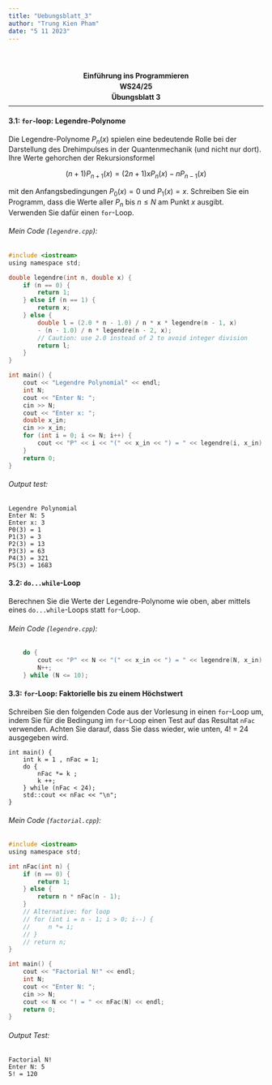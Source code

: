 ```yaml
---
title: "Uebungsblatt_3"
author: "Trung Kien Pham"
date: "5 11 2023"
---
```


<br>
</br>
<p style="text-align:center; line-height: 0.5;"><b>Einführung ins Programmieren</b></p>
<p style="text-align:center;line-height:0.5;"><b>WS24/25</b></p>
<p style="text-align:center;line-height:0.5;"><b>Übungsblatt 3</b></p>

___
#### 3.1: `for`-loop: Legendre-Polynome
Die Legendre-Polynome $P_n(x)$ spielen eine bedeutende Rolle bei der Darstellung des Drehimpulses in der Quantenmechanik (und nicht nur dort). Ihre Werte gehorchen der Rekursionsformel

$$(n+1)P_{n+1} (x) = (2n+1) x P_n (x) - n P_{n-1} (x)$$

mit den Anfangsbedingungen $P_0(x) = 0$ und $P_1(x) = x$.
Schreiben Sie ein Programm, dass die Werte aller $P_n$ bis $n \leq N$ am Punkt $x$ ausgibt. Verwenden Sie dafür einen `for`-Loop.
###### Mein Code (`legendre.cpp`):
```c
#include <iostream>
using namespace std;

double legendre(int n, double x) {
    if (n == 0) {
        return 1;
    } else if (n == 1) {
        return x;
    } else {
        double l = (2.0 * n - 1.0) / n * x * legendre(n - 1, x) 
        - (n - 1.0) / n * legendre(n - 2, x); 
        // Caution: use 2.0 instead of 2 to avoid integer division
        return l; 
    }
}

int main() {
    cout << "Legendre Polynomial" << endl;
    int N;
    cout << "Enter N: ";
    cin >> N;
    cout << "Enter x: ";
    double x_in;
    cin >> x_in;
    for (int i = 0; i <= N; i++) {
        cout << "P" << i << "(" << x_in << ") = " << legendre(i, x_in) << endl;
    } 
    return 0;
}
```
###### Output test:
```
Legendre Polynomial
Enter N: 5
Enter x: 3
P0(3) = 1
P1(3) = 3
P2(3) = 13
P3(3) = 63
P4(3) = 321
P5(3) = 1683
```


#### 3.2: `do...while`-Loop
Berechnen Sie die Werte der Legendre-Polynome wie oben, aber mittels eines `do...while`-Loops statt `for`-Loop.
###### Mein Code (`legendre.cpp`): 
```c
    do {
        cout << "P" << N << "(" << x_in << ") = " << legendre(N, x_in) << endl;
        N++;
    } while (N <= 10);
```

#### 3.3: `for`-Loop: Faktorielle bis zu einem Höchstwert
Schreiben Sie den folgenden Code aus der Vorlesung in einen `for`-Loop um, indem Sie für die Bedingung im `for`-Loop einen Test auf das Resultat `nFac` verwenden. Achten Sie darauf, dass Sie dass wieder, wie unten, 4! = 24 ausgegeben wird.
```
int main() {
    int k = 1 , nFac = 1;
    do {
        nFac *= k ;
        k ++;
    } while (nFac < 24);
    std::cout << nFac << "\n";
}
```
###### Mein Code (`factorial.cpp`):
```c
#include <iostream>
using namespace std;

int nFac(int n) {
    if (n == 0) {
        return 1;
    } else {
        return n * nFac(n - 1);
    }
    // Alternative: for loop
    // for (int i = n - 1; i > 0; i--) {
    //     n *= i;
    // }
    // return n;
}

int main() {
    cout << "Factorial N!" << endl;
    int N;
    cout << "Enter N: ";
    cin >> N;
    cout << N << "! = " << nFac(N) << endl;
    return 0;
}
```
###### Output Test:
```
Factorial N!
Enter N: 5
5! = 120
```